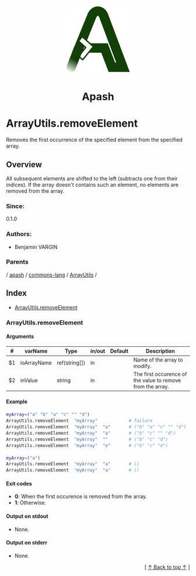 
<div align='center' id='apash-top'>
  <a href='https://github.com/hastec-fr/apash'>
    <img alt='apash-logo' src='../../../../../../assets/apash-logo.svg'/>
  </a>

  # Apash
</div>

# ArrayUtils.removeElement

Removes the first occurrence of the specified element from the specified array.

## Overview

All subsequent elements are shifted to the left (subtracts one from their indices). 
If the array doesn't contains such an element, no elements are removed from the array.

### Since:
0.1.0

### Authors:
* Benjamin VARGIN

### Parents
<!-- apash.parentBegin -->
[](../../../../.md) / [apash](../../../apash.md) / [commons-lang](../../commons-lang.md) / [ArrayUtils](../ArrayUtils.md) / 
<!-- apash.parentEnd -->

## Index

* [ArrayUtils.removeElement](#arrayutilsremoveelement)

### ArrayUtils.removeElement

#### Arguments
| #      | varName        | Type          | in/out   | Default    | Description                          |
|--------|----------------|---------------|----------|------------|--------------------------------------|
| $1     | ioArrayName    | ref(string[]) | in       |            |  Name of the array to modify.        |
| $2     | inValue        | string        | in       |            |  The first occurence of the value to remove from the array.  |

#### Example
```bash
myArray=("a" "b" "a" "c" "" "d")
ArrayUtils.removeElement  "myArray"            # failure
ArrayUtils.removeElement  "myArray"  "a"       # ("b" "a" "c" "" "d")
ArrayUtils.removeElement  "myArray"  "a"       # ("b" "c" "" "d")
ArrayUtils.removeElement  "myArray"  ""        # ("b" "c" "d")
ArrayUtils.removeElement  "myArray"  "e"       # ("b" "c" "d")

myArray=("a")
ArrayUtils.removeElement  "myArray"  "a"       # ()
ArrayUtils.removeElement  "myArray"  "a"       # ()
```

#### Exit codes

* **0**: When the first occurence is removed from the array.
* **1**: Otherwise.

#### Output on stdout

* None.

#### Output on stderr

* None.


  <div align='right'>[ <a href='#apash-top'>↑ Back to top ↑</a> ]</div>

